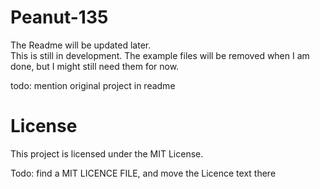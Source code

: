# Peanut-135

The Readme will be updated later.  
This is still in development.
The example files will be removed when I am done, but I might still need them for now.

todo: mention original project in readme

# License
This project is licensed under the MIT License.

Todo: find a MIT LICENCE FILE, and move the Licence text there
